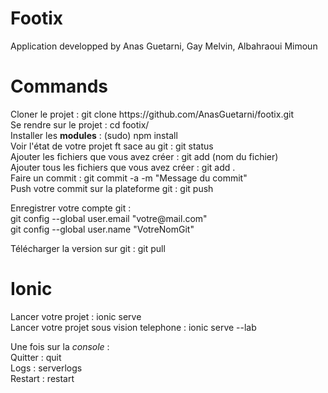 # Footix

Application developped by Anas Guetarni, Gay Melvin, Albahraoui Mimoun

# Commands

<p>
Cloner le projet : git clone https://github.com/AnasGuetarni/footix.git <br/>
Se rendre sur le projet : cd footix/ <br/>
Installer les <b>modules</b> : (sudo) npm install <br/>
Voir l'état de votre projet ft sace au git : git status<br/>
Ajouter les fichiers que vous avez créer : git add (nom du fichier)<br/>
Ajouter tous les fichiers que vous avez créer : git add .<br/>
Faire un commit : git commit -a -m "Message du commit"<br/>
Push votre commit sur la plateforme git : git push
</p>
<p>
Enregistrer votre compte git : <br/>
git config --global user.email "votre@mail.com"<br/>
git config --global user.name "VotreNomGit"
</p>
<p>
Télécharger la version sur git : git pull
</p>

# Ionic

<p>
Lancer votre projet : ionic serve<br/>
Lancer votre projet sous vision telephone : ionic serve --lab
</p>
<p>
Une fois sur la <i>console</i> :<br/>
Quitter : quit<br/>
Logs : serverlogs<br/>
Restart : restart
</p>
